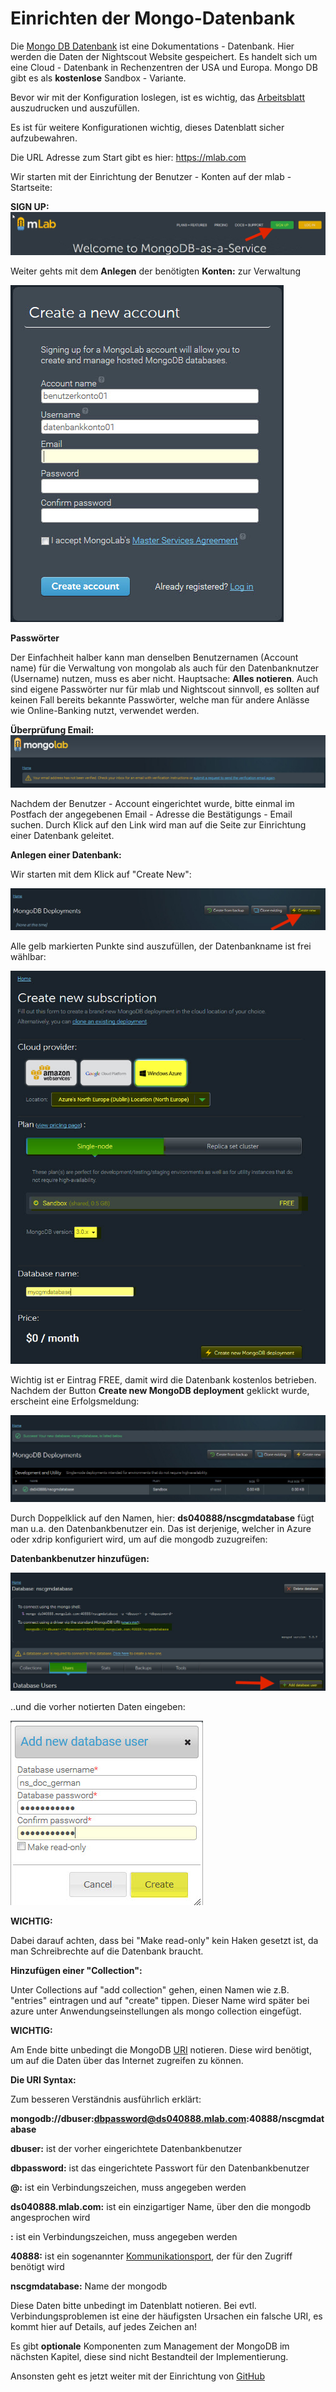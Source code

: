 
# Einrichten der Mongo-Datenbank



Die [Mongo DB Datenbank](https://de.wikipedia.org/wiki/MongoDB) ist eine Dokumentations - Datenbank. Hier werden die Daten der Nightscout Website gespeichert. Es handelt sich um eine Cloud - Datenbank in Rechenzentren der USA und Europa. 
Mongo DB gibt es als **kostenlose** Sandbox - Variante.

Bevor wir mit der Konfiguration loslegen, ist es wichtig, das [Arbeitsblatt](../nightscout/datenblatt.md) auszudrucken
und auszufüllen.


Es ist für weitere Konfigurationen wichtig, dieses Datenblatt sicher aufzubewahren.

Die URL Adresse zum Start gibt es hier: https://mlab.com

Wir starten mit der Einrichtung der Benutzer - Konten auf der mlab - Startseite:


**SIGN UP:**
![mongodb signin up](../images/mongodb/mlab_sign_up.jpg)

Weiter gehts mit dem **Anlegen** der benötigten **Konten:** zur Verwaltung

![mongo db create account](../images/mongodb/mongo_db_create_account.jpg)

**Passwörter**

Der Einfachheit halber kann man denselben Benutzernamen (Account name) für die Verwaltung von mongolab als auch für den Datenbanknutzer (Username) nutzen, muss es aber nicht. Hauptsache: **Alles notieren**. Auch sind eigene Passwörter nur für mlab und Nightscout sinnvoll, es sollten auf keinen Fall bereits bekannte Passwörter, welche man für andere Anlässe wie Online-Banking nutzt, verwendet werden.

**Überprüfung Email:**
![verifyemail](../images/mongodb/verifyemail.jpg)

Nachdem der Benutzer - Account eingerichtet wurde, bitte einmal im Postfach der angegebenen Email - Adresse die Bestätigungs - Email suchen. Durch Klick auf den Link wird man auf die Seite zur Einrichtung einer Datenbank geleitet.

**Anlegen einer Datenbank:**

Wir starten mit dem Klick auf "Create New":

![create_db](../images/mongodb/create_db.jpg)

Alle gelb markierten Punkte sind auszufüllen, der Datenbankname ist frei wählbar:

![mongodb_details](../images/mongodb/mongodb_details.jpg)


Wichtig ist er Eintrag FREE, damit wird die Datenbank kostenlos betrieben.
Nachdem der Button **Create new MongoDB deployment** geklickt wurde, erscheint eine Erfolgsmeldung:

![mongodb_create_success](../images/mongodb/mongodb_create_success.jpg)

Durch Doppelklick auf den Namen, hier: **ds040888/nscgmdatabase** fügt man u.a. den Datenbankbenutzer ein. Das ist derjenige, welcher in Azure oder xdrip konfiguriert wird,
um auf die mongodb zuzugreifen:

**Datenbankbenutzer hinzufügen:**

![mongodb_create_dbuser](../images/mongodb/mongodb_createdbuser.jpg)

..und die vorher notierten Daten eingeben:


![mongodb_dbuser_details](../images/mongodb/mongodb_dbuser_details.jpg)

**WICHTIG:**

Dabei darauf achten, dass bei "Make read-only" kein Haken gesetzt ist, da man Schreibrechte auf die Datenbank braucht.


**Hinzufügen einer "Collection":**

Unter Collections auf "add collection" gehen, einen Namen wie z.B. "entries" eintragen und auf "create" tippen. Dieser Name wird später bei azure unter Anwendungseinstellungen als mongo collection eingefügt.

**WICHTIG:**

Am Ende bitte unbedingt die MongoDB [URI](https://de.wikipedia.org/wiki/Uniform_Resource_Identifier) notieren. Diese wird benötigt, um auf die Daten über das Internet zugreifen zu können.

**Die URI Syntax:**

Zum besseren Verständnis ausführlich erklärt:

**mongodb://dbuser:dbpassword@ds040888.mlab.com:40888/nscgmdatabase**

**dbuser:** ist der vorher eingerichtete Datenbankbenutzer

**dbpassword:** ist das eingerichtete Passwort für den Datenbankbenutzer

**@:** ist ein Verbindungszeichen, muss angegeben werden

**ds040888.mlab.com:** ist ein einzigartiger Name, über den die mongodb angesprochen wird

**:** ist ein Verbindungszeichen, muss angegeben werden

**40888:** ist ein sogenannter [Kommunikationsport](https://de.wikipedia.org/wiki/Port_%28Protokoll%29), der für den Zugriff benötigt wird

**nscgmdatabase:** Name der mongodb

Diese Daten bitte unbedingt im Datenblatt notieren. Bei evtl. Verbindungsproblemen ist eine der häufigsten Ursachen ein falsche URI, es kommt hier auf Details, auf jedes Zeichen an!

Es gibt **optionale** Komponenten zum Management der MongoDB im nächsten Kapitel, diese sind nicht Bestandteil der Implementierung.

Ansonsten geht es jetzt weiter mit der Einrichtung von [GitHub](../nightscout/github.md)
